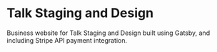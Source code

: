 <h1>Talk Staging and Design</h1>
<p>Business website for Talk Staging and Design built using Gatsby, and including Stripe API payment integration.</p>